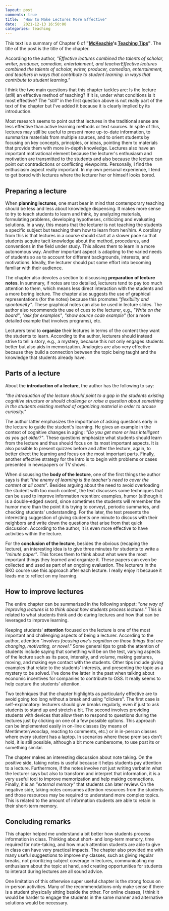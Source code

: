 ```yaml
---
layout: post
comments: true
title:  "How to Make Lectures More Effective"
date:   2021-12-13 16:50:00
categories: teaching
---
```


This text is a summary of Chapter 6 of **"[McKeachie](https://en.wikipedia.org/wiki/Wilbert_J._McKeachie)'s [Teaching Tips](https://www.cengage.uk/shop/isbn/9781133936794)"**. The title of the post is the title of the chapter. 

According to the author, *"Effective lectures combined the talents of scholar, writer, producer, comedian, entertainment, and teacherEffective lectures combined the talents of scholar, writer, producer, comedian, entertainment, and teachers in ways that contribute to student learning. in ways that contribute to student learning."*

I think the two main questions that this chapter tackles are: Is the lecture (*still*) an effective method of teaching? If it is, under what conditions is it most effective? The *"still"* in the first question above is not really part of the text of the chapter but I've added it because it is clearly implied by its introduction.

Most research seems to point out that lectures in the traditional sense are less effective than active learning methods or text sources. In spite of this, lectures may still be useful to present more up-to-date information, to summarize materials from multiple sources, and to orient students by focusing on key concepts, principles, or ideas, pointing them to materials that provide them with more in-depth knowledge. Lectures also have an important motivational element because the lecturer's enthusiasm and motivation are transmitted to the students and also because the lecture can point out contradictions or conflicting viewpoints. Personally, I find the enthusiasm aspect really important. In my own personal experience, I tend to get bored with lectures where the lecturer her or himself looks bored.

## Preparing a lecture

When **planning lectures**, one must bear in mind that contemporary teaching should be less and less about knowledge dispensing. It makes more sense to try to teach students to learn and think, by analyzing materials, formulating problems, developing hypotheses, criticizing and evaluating solutions. In a way, this means that the lecturer is not teaching the students a specific subject but teaching them how to learn from her/him. A corollary from this is that lectures in a course should start at a slower pace so that students acquire tacit knowledge about the method, procedures, and conventions in the field under study. This allows them to learn in a more autonomous way. Another important aspect is adapting to the varied needs of students so as to account for different backgrounds, interests, and motivations. Ideally, the lecturer should put some effort into becoming familiar with their audience.

The chapter also devotes a section to discussing **preparation of lecture notes**. In summary, if notes are too detailed, lecturers tend to pay too much attention to them, which means less direct interaction with the students and a more boring lecture. The chapter also suggests the use of graphical representations (for the notes) because this promotes *"flexibility and spontaneity"*. These graphical notes can also be used in lecture slides. The author also recommends the use of cues to the lecturer, e.g., *"Write on the board"*, *"ask for examples"*, *"show source code example"* (for a more detailed example that involves programs), etc. 

Lecturers tend to **organize** their lectures in terms of the content they want the students to learn. According to the author, lecturers should instead strive to tell a story, e.g., a mystery, because this not only engages students better but also aids in memorization. Analogies are also very effective because they build a connection between the topic being taught and the knowledge that students already have.  

## Parts of a lecture

About the **introduction of a lecture**, the author has the following to say: 

  *"the introduction of the lecture should point to a gap in the students existing cognitive structure or should challenge or raise a question about something in the students existing method of organizing material in order to arouse curiosity."*

The author latter emphasizes the importance of asking questions early in the lecture to guide the student's learning. He gives an example in the context of cognitive changes in aging: *"Do you get more or less intelligent as you get older?"*. These questions emphasize what students should learn from the lecture and thus should focus on its most important aspects. It is also possible to present quizzes before and after the lecture, again, to better direct the learning and focus on the most important parts. Finally, another effective strategy for the intro is to begin with problems or cases presented in newspapers or TV shows. 

When discussing the **body of the lecture**, one of the first things the author says is that *"the enemy of learning is the teacher's need to cover the content at all costs"*. Besides arguing about the need to avoid overloading the student with too much content, the text discusses some techniques that can be used to improve information retention: examples, humor (although it is a double-edged sword, since sometimes the students will remember the humor more than the point it is trying to convey), periodic summaries, and checking students' understanding. For the later, the text presents the interesting suggestion of giving students one minute to discuss with their neighbors and write down the questions that arise from that quick discussion. According to the author, it is even more effective to have activities within the lecture. 

For the **conclusion of the lecture**, besides the obvious (recaping the lecture), an interesting idea is to give three minutes for students to write a *"minute paper"*. This forces them to think about what were the most important things they learned and organize it. These papers can even be collected and used as part of an ongoing evaluation. The lecturers in the BKO course use this approach after each lecture. I really enjoy it because it leads me to reflect on my learning. 

## How to improve lectures

The entire chapter can be summarized in the following snippet: *"one way of improving lectures is to think about how students process lectures."* This is related to what students think and do during lectures and how that can be leveraged to improve learning. 

Keeping students' **attention** focused on the lecture is one of the most important and challenging aspects of being a lecturer. According to the author, attention *"involves focusing one's cognition on those things that are changing, motivating, or novel."* Some general tips to grab the attention of students include saying that something will be on the test, varying aspects of the lecture such as its pace, intensity, and volume, making gestures, moving, and making eye contact with the students. Other tips include giving examples that relate to the students' interests, and presenting the topic as a mystery to be solved. I've done the latter in the past when talking about economic incentives for companies to contribute to OSS. It really seems to help capture the students' attention. 

Two techniques that the chapter highlights as particularly effective are to avoid going too long without a break and using "clickers". The first case is self-explanatory: lecturers should give breaks regularly, even if just to ask students to stand up and stretch a bit. The second involves providing students with devices that allow them to respond to questions during the lectures just by clicking on one of a few possible options. This approach can be implemented easily in on-line classes (by means of Mentimeter/wooclap, reacting to comments, etc.) or in in-person classes where every student has a laptop. In scenarios where these premises don't hold, it is still possible, although a bit more cumbersome, to use post its or something similar. 

The chapter makes an interesting discussion about note taking. On the positive side, taking notes is useful because it helps students pay attention to a lecture. Furthermore, if the notes involve not just writing verbatim what the lecturer says but also to transform and interpret that information, it is a very useful tool to improve memorization and help making connections. Finally, it is an *"external memory"* that students can later review. On the negative side, taking notes consumes attention resources from the students and those resources may be required to understand more complex topics. This is related to the amount of information students are able to retain in their short-term memory.


## Concluding remarks

This chapter helped me understand a bit better how students process information in class. Thinking about short- and long-term memory, time required for note-taking, and how much attention students are able to give in class can have very practical impacts. The chapter also provided me with many useful suggestions to improve my classes, such as giving regular breaks, not prioritizing subject coverage in lectures, communicating my enthusiasm about the topic at hand, and creating opportunities for students to interact during lectures are all sound advice. 

One limitation of this otherwise super useful chapter is the strong focus on in-person activities. Many of the recommendations only make sense if there is a student physically sitting beside the other. For online classes, I think it would be harder to engage the students in the same manner and alternative solutions would be necessary. 